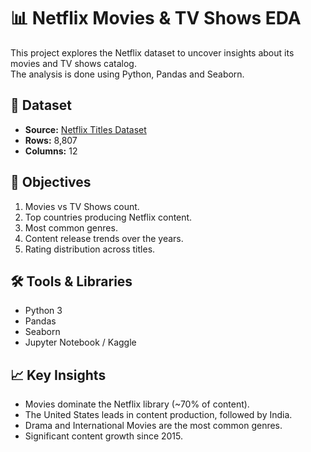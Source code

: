 # 📊 Netflix Movies & TV Shows EDA

This project explores the Netflix dataset to uncover insights about its movies and TV shows catalog.  
The analysis is done using Python, Pandas and Seaborn.

## 📂 Dataset
- **Source:** [Netflix Titles Dataset](https://www.kaggle.com/datasets/shivamb/netflix-shows)
- **Rows:** 8,807  
- **Columns:** 12  

## 📌 Objectives
1. Movies vs TV Shows count.
2. Top countries producing Netflix content.
3. Most common genres.
4. Content release trends over the years.
5. Rating distribution across titles.

## 🛠️ Tools & Libraries
- Python 3
- Pandas
- Seaborn
- Jupyter Notebook / Kaggle

## 📈 Key Insights
- Movies dominate the Netflix library (~70% of content).
- The United States leads in content production, followed by India.
- Drama and International Movies are the most common genres.
- Significant content growth since 2015.
